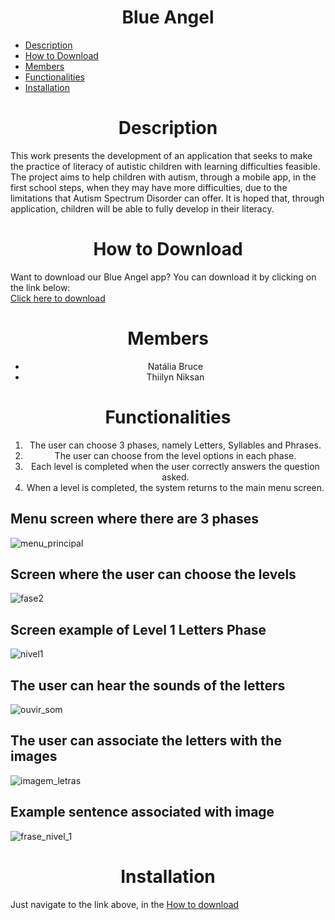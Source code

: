 <h1 align="center">Blue Angel</h1>
<ul>
  <li><a href="#description">Description</a></br></li>
  <li><a href="#how_to_download">How to Download</a></br></li>
  <li><a href="#members">Members</a></br></li>
  <li><a href="#functionalities">Functionalities</a></br></li>
  <li><a href="#installation">Installation</a></br></li>
</ul>

<h1 align="center" id="description">Description</h1>
This work presents the development of an application that seeks to make the practice of literacy of autistic children with learning difficulties feasible. The project aims to help children with autism, through a mobile app, in the first school steps, when they may have more difficulties, due to the limitations that Autism Spectrum Disorder can offer. It is hoped that, through application, children will be able to fully develop in their literacy.

<h1 align="center" id="how_to_download">How to Download</h1>
Want to download our Blue Angel app? You can download it by clicking on the link below:</br>
<a href="https://drive.google.com/file/d/16dTsSlY014ofuW-9J-gsUD2vFwFWCQEd/view?usp=drivesdk" target="_blank">Click here to download</a>

<h1 align="center" id="members">Members</h1>
<ul>
  <li align="center">Natália Bruce</li>
  <li align="center">Thiilyn Niksan</li>
</ul>

<h1 align="center" id="functionalities">Functionalities</h1>
<ol>
  <li align="center">The user can choose 3 phases, namely Letters, Syllables and Phrases.</li>
  <li align="center">The user can choose from the level options in each phase.</li>
  <li align="center">Each level is completed when the user correctly answers the question asked.</li>
  <li align="center">When a level is completed, the system returns to the main menu screen.</li>
</ol>

## Menu screen where there are 3 phases

![menu_principal](https://github.com/Thiilyn/Blue-Angel/blob/master/home.jpeg)

## Screen where the user can choose the levels

![fase2](https://github.com/Thiilyn/Blue-Angel/blob/master/levels.jpeg)

## Screen example of Level 1 Letters Phase

![nivel1](https://github.com/Thiilyn/Blue-Angel/blob/master/home-letter.jpeg)

## The user can hear the sounds of the letters

![ouvir_som](https://github.com/Thiilyn/Blue-Angel/blob/master/into-letter1.jpeg)

## The user can associate the letters with the images

![imagem_letras](https://github.com/Thiilyn/Blue-Angel/blob/master/exercise-letter.jpeg)

## Example sentence associated with image

![frase_nivel_1](https://github.com/Thiilyn/Blue-Angel/blob/master/syllable-exercise.jpeg)

<h1 align="center" id="installation">Installation</h1>
Just navigate to the link above, in the <a href="#how_to_download">How to download</a>
